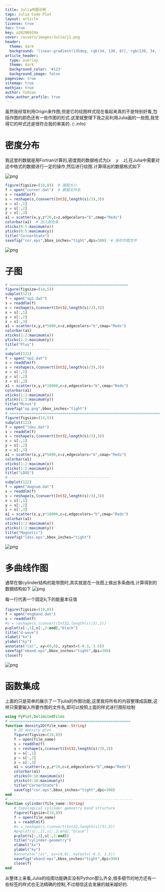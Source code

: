 ```yaml
---
title: Julia作图示例 
tags: Julia Code Plot
layout: article
license: true
toc: true
key: a20200919a
cover: /assets/images/Julia/j1.png
header:
  theme: dark
  background: 'linear-gradient(135deg, rgb(34, 139, 87), rgb(139, 34, 139))'
article_header:
  type: overlay
  theme: dark
  background_color: '#123'
  background_image: false
pageview: true
sitemap: true
mathjax: true
author: YuXuan
show_author_profile: true
---
```

虽然我经常利用Origin来作图,但是它的绘图样式现在看起来真的不是特别好看,包括作图的颜色还有一些作图的形式.这里就整理下我之前利用Julia画的一些图,我觉得它的样式还是很符合我的审美的.
{:.info}
<!--more-->
# 密度分布
我这里的数据是用Fortran计算的,密度图的数据格式为$[x \quad y\quad z]$,在Julia中需要对这中格式的数据进行一定的操作,然后进行绘图.计算得出的数据格式如下

![png](/assets/images/Julia/j1.png)

```julia
figure(figsize=(10,8))  # 画图大小
f = open("corner.dat")  # 数据文件名
s = readdlm(f)
s = reshape(s,(convert(Int32,length(s)/3),3))
x = s[:,1]
y = s[:,2]
z = s[:,3]
a1 = scatter(x,y,z*20,c=z,edgecolors="b",cmap="Reds")
colorbar(a1)  # 加入颜色条
xticks(0:5:maximum(x))
yticks(0:5:maximum(y))
title("CornerState")
savefig("cor.eps",bbox_inches="tight",dpi=300)  # 保存作图文件
```

![png](/assets/images/Julia/j2.png)

# 子图
```julia
# ======================================================
figure(figsize=(14,5))
subplot(121)
f = open("op1.dat")
s = readdlm(f)
s = reshape(s,(convert(Int32,length(s)/3),3))
x = s[:,1]
y = s[:,2]
z = s[:,3]
a1 = scatter(x,y,z*5000,c=z,edgecolors="b",cmap="Reds")
colorbar(a1)
xticks(1:2:maximum(x))
yticks(1:2:maximum(y))
title("Plus")
# ----------------------------------------------
subplot(122)
f = open("op2.dat")
s = readdlm(f)
s = reshape(s,(convert(Int32,length(s)/3),3))
x = s[:,1]
y = s[:,2]
z = s[:,3]
a1 = scatter(x,y,z*10000,c=z,edgecolors="b",cmap="Reds")
colorbar(a1)
xticks(1:2:maximum(x))
yticks(1:2:maximum(y))
title("Minus")
savefig("op.png",bbox_inches="tight")
# ==========================================================================================
figure(figsize=(14,5))
subplot(121)
f = open("ldos.dat")
s = readdlm(f)
s = reshape(s,(convert(Int32,length(s)/3),3))
x = s[:,1]
y = s[:,2]
z = s[:,3]
a1 = scatter(x,y,z*5000,c=z,edgecolors="b",cmap="Reds")
colorbar(a1)
xticks(1:2:maximum(x))
yticks(1:2:maximum(y))
title("LDOS")
# ----------------------------------------------
subplot(122)
f = open("magnum.dat")
s = readdlm(f)
s = reshape(s,(convert(Int32,length(s)/3),3))
x = s[:,1]
y = s[:,2]
z = s[:,3]
a1 = scatter(x,y,z*10000,c=z,edgecolors="b",cmap="Reds")
colorbar(a1)
xticks(1:2:maximum(x))
yticks(1:2:maximum(y))
title("Magnetic")
savefig("ldos.eps",bbox_inches="tight")
```

![png](/assets/images/Julia/j3.png)

# 多曲线作图
通常在做cylinder结构的能带图时,其实就是在一张图上做出多条曲线,计算得到的数据结构如下
![png](/assets/images/Julia/j4.png)

每一行代表一个固定$k_i$下的能量本征值

```julia
figure(figsize=(10,8))
f = open("engband.dat")
s = readdlm(f)
#s = reshape(s,(convert(Int32,length(s)/3),3))
p=plot(s[:,1],s[:,2:end],"black")
title("d-wave")
xlabel("kx")
ylabel("ky")
annotate("(a)", xy=(0,0), xytext=(-0.3, 3.5))
savefig("eband.eps",bbox_inches="tight",dpi=300)
close(f)
```

![png](/assets/images/Julia/j5.png)

# 函数集成
上面的只是简单的展示了一下julia的作图功能,这里我将所有的内容整理成函数,这样只需要输入所要作图的文件名,即可以按照上面的样式进行图形绘制
```julia
using PyPlot,DelimitedFiles
# =======================================================
function density2D(file_name::String)
    # 2D density plot
    figure(figsize=(10,8))
    f = open(file_name)
    s = readdlm(f)
    s = reshape(s,(convert(Int32,length(s)/3),3))
    x = s[:,1]
    y = s[:,2]
    z = s[:,3]
    a1 = scatter(x,y,z*20,c=z,edgecolors="b",cmap="Reds")
    colorbar(a1)
    xticks(0:10:maximum(x))
    yticks(0:10:maximum(y))
    title("CornerState")
    savefig("cor.eps",bbox_inches="tight",dpi=300)
end 
# --------------------------------------------------------
function cylinder(file_name::String)
    # topological cylinder gemoetry band structure
    figure(figsize=(10,8))
    f = open(file_name)
    s = readdlm(f)
    #s = reshape(s,(convert(Int32,length(s)/3),3))
    #p=plot(s[:,1],s[:,2:end],"black")
    p=plot(s[:,1],s[:,2:end])
    title("cylinder-geometry")
    xlabel("kx")
    ylabel("ky")
    #annotate("(a)", xy=(0,0), xytext=(-0.3, 3.5))
    savefig("eband.eps",bbox_inches="tight",dpi=300)
    close(f)
end 
```

从整体上来看,Julia的绘图功能确实没有Python那么齐全,很多细节的地方还有一些标签的样式也无法精确的控制,不过相信这会发展的越来越好的.